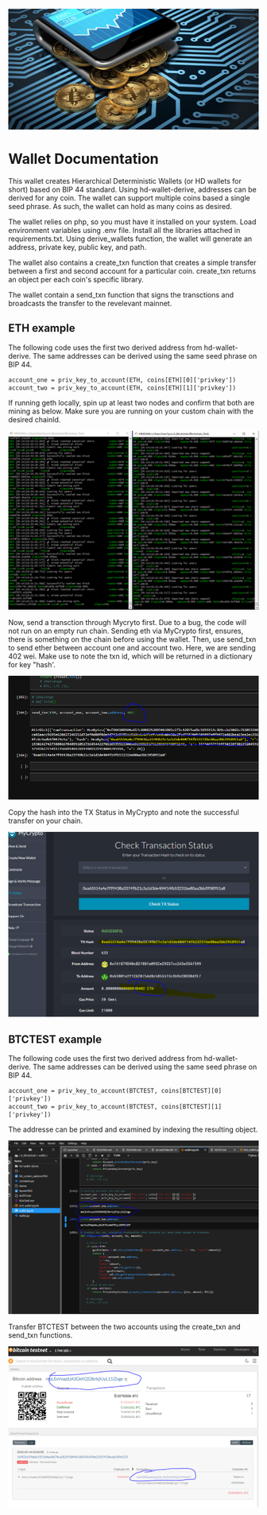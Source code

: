 ![image](wallet.png)

# Wallet Documentation

This wallet creates Hierarchical Deterministic Wallets (or HD wallets for short) based on BIP 44 standard. Using hd-wallet-derive, addresses can be derived for any coin. The wallet can support multiple coins based a single seed phrase. As such, the wallet can hold as many coins as desired. 

The wallet relies on php, so you must have it installed on your system. Load environment variables using .env file. Install all the libraries attached in requirements.txt. Using derive_wallets function, the wallet will generate an address, private key, public key, and path. 

The wallet also contains a create_txn function that creates a simple transfer between a first and second account for a particular coin. create_txn returns an object per each coin's specific library. 

The wallet contain a send_txn function that signs the transctions and broadcasts the transfer to the revelevant mainnet. 

## ETH example

The following code uses the first two derived address from hd-wallet-derive. The same addresses can be derived using the same seed phrase on BIP 44. 

```
account_one = priv_key_to_account(ETH, coins[ETH][0]['privkey'])
account_two = priv_key_to_account(ETH, coins[ETH][1]['privkey'])
```

If running geth locally, spin up at least two nodes and confirm that both are mining as below. Make sure you are running on your custom chain with the desired chainId.

![image](gethminers.PNG)

Now, send a transction through Mycryto first. Due to a bug, the code will not run on an empty run chain. Sending eth via MyCrypto first, ensures, there is something on the chain before using the wallet. Then, use send_txn to send ether between account one and account two. Here, we are sending 402 wei. Make use to note the txn id, which will be returned in a dictionary for key "hash'.

![image](402_jl.PNG)

Copy the hash into the TX Status in MyCrypto and note the successful transfer on your chain.

![image](402_mycrypto.PNG)


## BTCTEST example

The following code uses the first two derived address from hd-wallet-derive. The same addresses can be derived using the same seed phrase on BIP 44. 

```
account_one = priv_key_to_account(BTCTEST, coins[BTCTEST][0]['privkey'])
account_two = priv_key_to_account(BTCTEST, coins[BTCTEST][1]['privkey'])
```

The addresse can be printed and examined by indexing the resulting object.

![image](btc_screen_capture_addresses.PNG)

Transfer BTCTEST between the two accounts using the create_txn and send_txn functions.

![image](btc_screen_capture.PNG)
